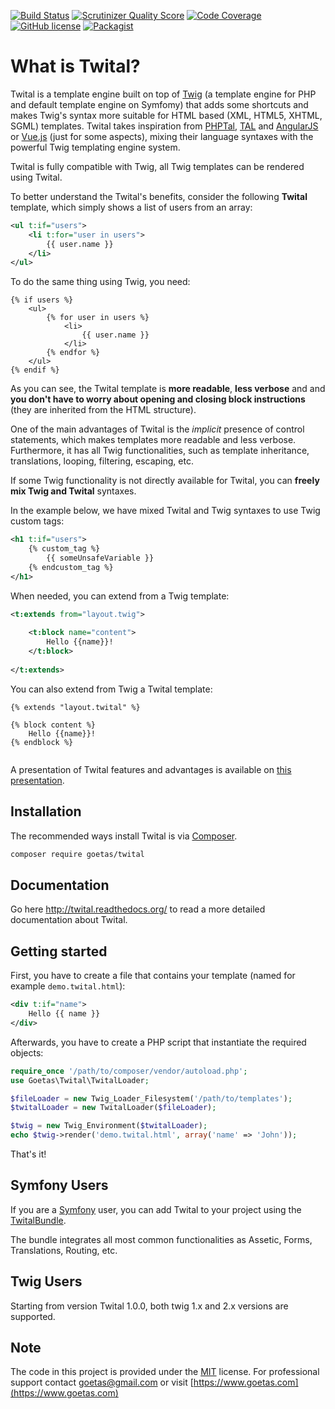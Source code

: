 [![Build Status](https://travis-ci.org/goetas/twital.png?branch=dev)](https://travis-ci.org/goetas/twital)
[![Scrutinizer Quality Score](https://scrutinizer-ci.com/g/goetas/twital/badges/quality-score.png?s=617ac058fc3c486427752fd3fb1f3931bca971ed)](https://scrutinizer-ci.com/g/goetas/twital/)
[![Code Coverage](https://scrutinizer-ci.com/g/goetas/twital/badges/coverage.png?s=de8d714be4a97b4b11bb44a2ff6601dbda86696c)](https://scrutinizer-ci.com/g/goetas/twital/)
[![GitHub license](https://img.shields.io/badge/license-MIT-blue.svg)](https://raw.githubusercontent.com/goetas/twital/master/LICENSE)
[![Packagist](https://img.shields.io/packagist/v/goetas/twital.svg)](https://packagist.org/packages/goetas/twital)

What is Twital?
==============

Twital is a template engine built on top of [Twig](http://twig.sensiolabs.org/) 
(a template engine for PHP and default template engine on Symfomy) 
that adds some shortcuts and makes Twig's syntax more suitable for HTML based (XML, HTML5, XHTML, SGML) templates.
Twital takes inspiration from [PHPTal](http://phptal.org/), [TAL](http://en.wikipedia.org/wiki/Template_Attribute_Language) 
and [AngularJS](http://angularjs.org/) or [Vue.js](https://vuejs.org/) (just for some aspects), 
mixing their language syntaxes with the powerful Twig templating engine system.

Twital is fully compatible with Twig, all Twig templates can be rendered using Twital.

To better understand the Twital's benefits, consider the following **Twital** template, which
simply shows a list of users from an array:

```xml
<ul t:if="users">
    <li t:for="user in users">
        {{ user.name }}
    </li>
</ul>
```

To do the same thing using Twig, you need:

```jinja
{% if users %}
    <ul>
        {% for user in users %}
            <li>
                {{ user.name }}
            </li>
        {% endfor %}
    </ul>
{% endif %}
```

As you can see, the Twital template is **more readable**, **less verbose** and
and **you don't have to worry about opening and closing block instructions** 
(they are inherited from the HTML structure).


One of the main advantages of Twital is the *implicit* presence of control statements, which makes
templates more readable and less verbose. Furthermore, it has all Twig functionalities,
such as template inheritance, translations, looping, filtering, escaping, etc.

If some Twig functionality is not directly available for Twital, 
you can **freely mix Twig and Twital** syntaxes. 

In the example below, we have mixed Twital and Twig syntaxes to use Twig custom tags:

```xml
<h1 t:if="users">
    {% custom_tag %}
        {{ someUnsafeVariable }}
    {% endcustom_tag %}
</h1>
```

When needed, you can extend from a Twig template:

```xml
<t:extends from="layout.twig">
    
    <t:block name="content">
        Hello {{name}}!
    </t:block>
    
</t:extends>
```

You can also extend from Twig a Twital template:
```jinja
{% extends "layout.twital" %}
    
{% block content %}
    Hello {{name}}!
{% endblock %}
    

```

A presentation of Twital features and advantages is available on [this presentation](https://goetas.bitbucket.io/twital-02-08-2016-berlin-ug/#/).


Installation
------------

The recommended ways install Twital is via [Composer](https://getcomposer.org/).


```bash
composer require goetas/twital
```

Documentation
-------------

Go here http://twital.readthedocs.org/ to read a more detailed documentation about Twital.


Getting started
---------------

First, you have to create a file that contains your template
(named for example `demo.twital.html`):

```xml
<div t:if="name">
    Hello {{ name }}
</div>
```

Afterwards, you have to create a PHP script that instantiate the required objects:

```php
require_once '/path/to/composer/vendor/autoload.php';
use Goetas\Twital\TwitalLoader;

$fileLoader = new Twig_Loader_Filesystem('/path/to/templates');
$twitalLoader = new TwitalLoader($fileLoader);

$twig = new Twig_Environment($twitalLoader);
echo $twig->render('demo.twital.html', array('name' => 'John'));
```

That's it!


Symfony Users
--------------

If you are a [Symfony](http://symfony.com/) user, you can add Twital to your project using the 
[TwitalBundle](https://github.com/goetas/twital-bundle).

The bundle integrates all most common functionalities as Assetic, Forms, Translations, Routing, etc.

Twig Users
----------

Starting from version Twital 1.0.0,  both twig 1.x and 2.x versions are supported. 


## Note 

The code in this project is provided under the 
[MIT](https://opensource.org/licenses/MIT) license. 
For professional support 
contact [goetas@gmail.com](mailto:goetas@gmail.com) 
or visit [https://www.goetas.com](https://www.goetas.com)

